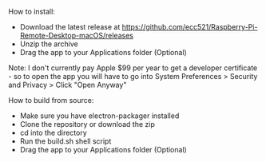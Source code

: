 How to install:
- Download the latest release at https://github.com/ecc521/Raspberry-Pi-Remote-Desktop-macOS/releases
- Unzip the archive
- Drag the app to your Applications folder (Optional)

Note: I don't currently pay Apple $99 per year to get a developer certificate - so to open the app you will have to go into System Preferences > Security and Privacy > Click "Open Anyway"



How to build from source:
- Make sure you have electron-packager installed
- Clone the repository or download the zip
- cd into the directory
- Run the build.sh shell script
- Drag the app to your Applications folder (Optional)
